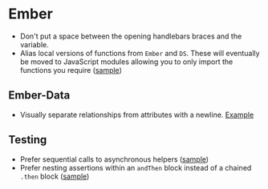 Ember
=====

* Don't put a space between the opening handlebars braces and the variable.
* Alias local versions of functions from `Ember` and `DS`. These will eventually
  be moved to JavaScript modules allowing you to only import the functions you
  require ([sample][local-Ember-DS])

Ember-Data
----------

* Visually separate relationships from attributes with a newline.
  [Example][relationships]

[relationships]: sample.js#L1-L7

Testing
-------

* Prefer sequential calls to asynchronous helpers ([sample][helpers])
* Prefer nesting assertions within an `andThen` block instead of a chained
  `.then` block ([sample][assertions])

[helpers]: sample.js#L10-L11
[assertions]: sample.js#L13-L17
[local-Ember-DS]: sample.js#L23-L24

